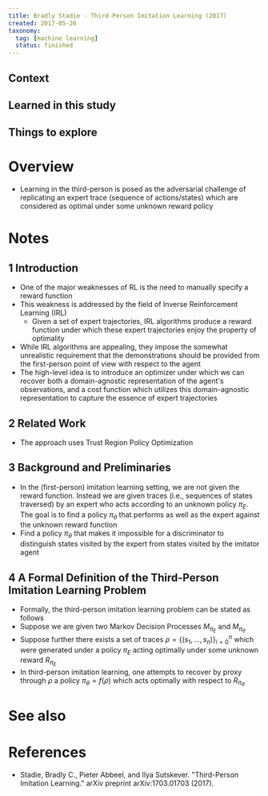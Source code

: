 ```yaml
---
title: Bradly Stadie - Third-Person Imitation Learning (2017)
created: 2017-05-26
taxonomy:
  tag: [machine learning]
  status: finished
---
```


## Context

## Learned in this study

## Things to explore

# Overview
* Learning in the third-person is posed as the adversarial challenge of replicating an expert trace (sequence of actions/states) which are considered as optimal under some unknown reward policy

# Notes
## 1 Introduction
* One of the major weaknesses of RL is the need to manually specify a reward function
* This weakness is addressed by the field of Inverse Reinforcement Learning (IRL)
	* Given a set of expert trajectories, IRL algorithms produce a reward function under which these expert trajectories enjoy the property of optimality
* While IRL algorithms are appealing, they impose the somewhat unrealistic requirement that the demonstrations should be provided from the first-person point of view with respect to the agent
* The high-level idea is to introduce an optimizer under which we can recover both a domain-agnostic representation of the agent's observations, and a cost function which utilizes this domain-agnostic representation to capture the essence of expert trajectories

## 2 Related Work
* The approach uses Trust Region Policy Optimization

## 3 Background and Preliminaries
* In the (first-person) imitation learning setting, we are not given the reward function. Instead we are given traces (i.e., sequences of states traversed) by an expert who acts according to an unknown policy $\pi_E$. The goal is to find a policy $\pi_\theta$ that performs as well as the expert against the unknown reward function
* Find a policy $\pi_\theta$ that makes it impossible for a discriminator to distinguish states visited by the expert from states visited by the imitator agent

## 4 A Formal Definition of the Third-Person Imitation Learning Problem
* Formally, the third-person imitation learning problem can be stated as follows
* Suppose we are given two Markov Decision Processes $M_{\pi_E}$ and $M_{\pi_\theta}$
* Suppose further there exists a set of traces $\rho = \{(s_1, \dots, s_n)\}_{i=0}^n$ which were generated under a policy $\pi_E$ acting optimally under some unknown reward $R_{\pi_E}$
* In third-person imitation learning, one attempts to recover by proxy through $\rho$ a policy $\pi_\theta = f(\rho)$ which acts optimally with respect to $R_{\pi_\theta}$

# See also

# References
* Stadie, Bradly C., Pieter Abbeel, and Ilya Sutskever. "Third-Person Imitation Learning." arXiv preprint arXiv:1703.01703 (2017).
